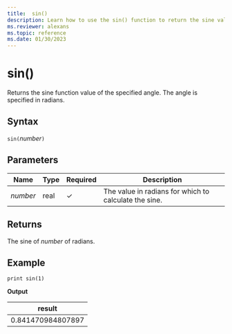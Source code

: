 ```yaml
---
title:  sin()
description: Learn how to use the sin() function to return the sine value of the input.
ms.reviewer: alexans
ms.topic: reference
ms.date: 01/30/2023
---
```

# sin()

Returns the sine function value of the specified angle. The angle is specified in radians.

## Syntax

`sin(`*number*`)`

## Parameters

| Name | Type | Required | Description |
|--|--|--|--|
| *number* | real | &check; | The value in radians for which to calculate the sine.|

## Returns

The sine of *number* of radians.

## Example

```kusto
print sin(1)
```

**Output**

|result|
|--|
|0.841470984807897|
